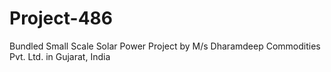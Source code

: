 # Project-486
Bundled Small Scale Solar Power Project by M/s Dharamdeep Commodities Pvt. Ltd. in Gujarat, India
